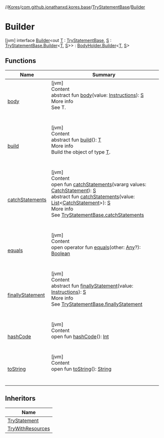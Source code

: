 //[Kores](../../../index.md)/[com.github.jonathanxd.kores.base](../../index.md)/[TryStatementBase](../index.md)/[Builder](index.md)



# Builder  
 [jvm] interface [Builder](index.md)<out [T](index.md) : [TryStatementBase](../index.md), [S](index.md) : [TryStatementBase.Builder](index.md)<[T](index.md), [S](index.md)>> : [BodyHolder.Builder](../../-body-holder/-builder/index.md)<[T](index.md), [S](index.md)>    


## Functions  
  
|  Name|  Summary| 
|---|---|
| <a name="com.github.jonathanxd.kores.base/BodyHolder.Builder/body/#com.github.jonathanxd.kores.Instructions/PointingToDeclaration/"></a>[body](../../-body-holder/-builder/body.md)| <a name="com.github.jonathanxd.kores.base/BodyHolder.Builder/body/#com.github.jonathanxd.kores.Instructions/PointingToDeclaration/"></a>[jvm]  <br>Content  <br>abstract fun [body](../../-body-holder/-builder/body.md)(value: [Instructions](../../../com.github.jonathanxd.kores/-instructions/index.md)): [S](index.md)  <br>More info  <br>See T.  <br><br><br>
| <a name="com.github.jonathanxd.kores.builder/Builder/build/#/PointingToDeclaration/"></a>[build](../../../com.github.jonathanxd.kores.builder/-builder/build.md)| <a name="com.github.jonathanxd.kores.builder/Builder/build/#/PointingToDeclaration/"></a>[jvm]  <br>Content  <br>abstract fun [build](../../../com.github.jonathanxd.kores.builder/-builder/build.md)(): [T](index.md)  <br>More info  <br>Build the object of type [T](../../../com.github.jonathanxd.kores.builder/-builder/index.md).  <br><br><br>
| <a name="com.github.jonathanxd.kores.base/TryStatementBase.Builder/catchStatements/#kotlin.Array[com.github.jonathanxd.kores.base.CatchStatement]/PointingToDeclaration/"></a>[catchStatements](catch-statements.md)| <a name="com.github.jonathanxd.kores.base/TryStatementBase.Builder/catchStatements/#kotlin.Array[com.github.jonathanxd.kores.base.CatchStatement]/PointingToDeclaration/"></a>[jvm]  <br>Content  <br>open fun [catchStatements](catch-statements.md)(vararg values: [CatchStatement](../../-catch-statement/index.md)): [S](index.md)  <br>abstract fun [catchStatements](catch-statements.md)(value: [List](https://kotlinlang.org/api/latest/jvm/stdlib/kotlin.collections/-list/index.html)<[CatchStatement](../../-catch-statement/index.md)>): [S](index.md)  <br>More info  <br>See [TryStatementBase.catchStatements](../catch-statements.md)  <br><br><br>
| <a name="kotlin/Any/equals/#kotlin.Any?/PointingToDeclaration/"></a>[equals](../../../com.github.jonathanxd.kores.util/-simple-resolver/index.md#%5Bkotlin%2FAny%2Fequals%2F%23kotlin.Any%3F%2FPointingToDeclaration%2F%5D%2FFunctions%2F-427383591)| <a name="kotlin/Any/equals/#kotlin.Any?/PointingToDeclaration/"></a>[jvm]  <br>Content  <br>open operator fun [equals](../../../com.github.jonathanxd.kores.util/-simple-resolver/index.md#%5Bkotlin%2FAny%2Fequals%2F%23kotlin.Any%3F%2FPointingToDeclaration%2F%5D%2FFunctions%2F-427383591)(other: [Any](https://kotlinlang.org/api/latest/jvm/stdlib/kotlin/-any/index.html)?): [Boolean](https://kotlinlang.org/api/latest/jvm/stdlib/kotlin/-boolean/index.html)  <br><br><br>
| <a name="com.github.jonathanxd.kores.base/TryStatementBase.Builder/finallyStatement/#com.github.jonathanxd.kores.Instructions/PointingToDeclaration/"></a>[finallyStatement](finally-statement.md)| <a name="com.github.jonathanxd.kores.base/TryStatementBase.Builder/finallyStatement/#com.github.jonathanxd.kores.Instructions/PointingToDeclaration/"></a>[jvm]  <br>Content  <br>abstract fun [finallyStatement](finally-statement.md)(value: [Instructions](../../../com.github.jonathanxd.kores/-instructions/index.md)): [S](index.md)  <br>More info  <br>See [TryStatementBase.finallyStatement](../finally-statement.md)  <br><br><br>
| <a name="kotlin/Any/hashCode/#/PointingToDeclaration/"></a>[hashCode](../../../com.github.jonathanxd.kores.util/-simple-resolver/index.md#%5Bkotlin%2FAny%2FhashCode%2F%23%2FPointingToDeclaration%2F%5D%2FFunctions%2F-427383591)| <a name="kotlin/Any/hashCode/#/PointingToDeclaration/"></a>[jvm]  <br>Content  <br>open fun [hashCode](../../../com.github.jonathanxd.kores.util/-simple-resolver/index.md#%5Bkotlin%2FAny%2FhashCode%2F%23%2FPointingToDeclaration%2F%5D%2FFunctions%2F-427383591)(): [Int](https://kotlinlang.org/api/latest/jvm/stdlib/kotlin/-int/index.html)  <br><br><br>
| <a name="kotlin/Any/toString/#/PointingToDeclaration/"></a>[toString](../../../com.github.jonathanxd.kores.util/-simple-resolver/index.md#%5Bkotlin%2FAny%2FtoString%2F%23%2FPointingToDeclaration%2F%5D%2FFunctions%2F-427383591)| <a name="kotlin/Any/toString/#/PointingToDeclaration/"></a>[jvm]  <br>Content  <br>open fun [toString](../../../com.github.jonathanxd.kores.util/-simple-resolver/index.md#%5Bkotlin%2FAny%2FtoString%2F%23%2FPointingToDeclaration%2F%5D%2FFunctions%2F-427383591)(): [String](https://kotlinlang.org/api/latest/jvm/stdlib/kotlin/-string/index.html)  <br><br><br>


## Inheritors  
  
|  Name| 
|---|
| <a name="com.github.jonathanxd.kores.base/TryStatement.Builder///PointingToDeclaration/"></a>[TryStatement](../../-try-statement/-builder/index.md)
| <a name="com.github.jonathanxd.kores.base/TryWithResources.Builder///PointingToDeclaration/"></a>[TryWithResources](../../-try-with-resources/-builder/index.md)

